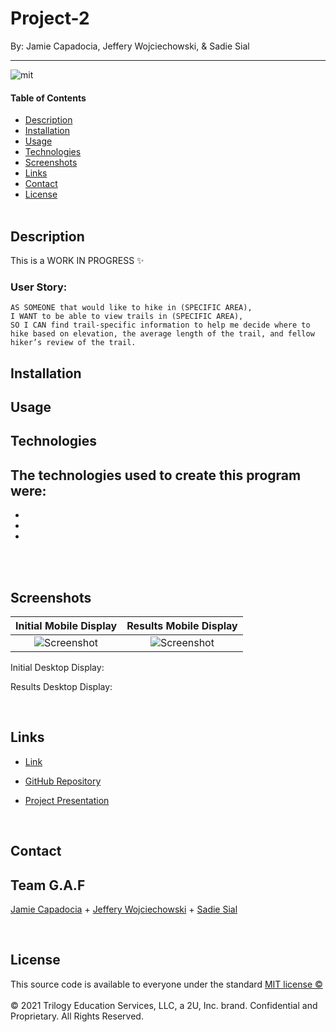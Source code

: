 # Project-2

By: Jamie Capadocia, Jeffery Wojciechowski, & Sadie Sial

___

![mit](https://img.shields.io/badge/license-MIT-lightblue)

#### Table of Contents

* [Description](#description)
* [Installation](#installation)
* [Usage](#usage)
* [Technologies](#technologies)
* [Screenshots](#screenshots)
* [Links](#links)
* [Contact](#contact)
* [License](#license)
<br><br>

## Description <br>

This is a WORK IN PROGRESS ✨


### User Story:

```
AS SOMEONE that would like to hike in (SPECIFIC AREA),
I WANT to be able to view trails in (SPECIFIC AREA),
SO I CAN find trail-specific information to help me decide where to hike based on elevation, the average length of the trail, and fellow hiker’s review of the trail.
```


## Installation



## Usage



## Technologies

The technologies used to create this program were: 
- 
- 
- 
- 
<br><br>

## Screenshots

Initial Mobile Display   |  Results Mobile Display
:-------------------------:|:-------------------------:
![Screenshot](assets/images/screenshot.png)  |  ![Screenshot](assets/images/screenshot.png)


Initial Desktop Display:

Results Desktop Display:

<br>

## Links

- [Link]()

- [GitHub Repository](https://github.com/jcapadocia3/Project-2)

- [Project Presentation](https://docs.google.com/presentation/d/1TWedlUaTuS3mvYdcD1tdsRXQGo4JOEJ4-4qVwMbBDAE/edit?usp=sharing)

<br>

## Contact

## Team G.A.F
[Jamie Capadocia](https://github.com/jcapadocia3) +
[Jeffery Wojciechowski](https://github.com/Jefferywojo98) + 
[Sadie Sial](https://github.com/sadielinks)

<br>

## License

This source code is available to everyone under the standard [MIT license ©](https://choosealicense.com/licenses/mit/) <br><br>
© 2021 Trilogy Education Services, LLC, a 2U, Inc. brand. Confidential and Proprietary. All Rights Reserved.
